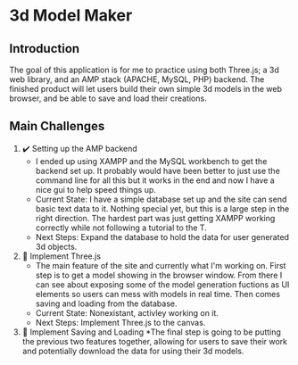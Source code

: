# 3d Model Maker

## Introduction
The goal of this application is for me to practice using both Three.js; a 3d web library, and an AMP stack (APACHE, MySQL, PHP) backend.
The finished product will let users build their own simple 3d models in the web browser, and be able to save and load their creations.

## Main Challenges

1. ✔️ Setting up the AMP backend
    * I ended up using XAMPP and the MySQL workbench to get the backend set up. It probably would have been better to just use the command line for all this but it works in the end and now I have a nice gui to help speed things up.
    * Current State: I have a simple database set up and the site can send basic text data to it. Nothing special yet, but this is a large step in the right direction. The hardest part was just getting XAMPP working correctly while not following a tutorial to the T.
    * Next Steps: Expand the database to hold the data for user generated 3d objects.
2. 🔲 Implement Three.js
    * The main feature of the site and currently what I'm working on. First step is to get a model showing in the browser window. From there I can see about exposing some of the model generation fuctions as UI elements so users can mess with models in real time. Then comes saving and loading from the database.
    * Current State: Nonexistant, activley working on it.
    * Next Steps: Implement Three.js to the canvas.
3. 🔲 Implement Saving and Loading
    *The final step is going to be putting the previous two features together, allowing for users to save their work and potentially download the data for using their 3d models. 

